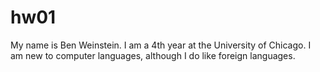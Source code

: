 # hw01

My name is Ben Weinstein. I am a 4th year at the University of Chicago. I am new to computer languages, although I do like foreign languages.